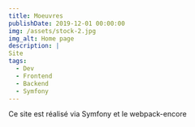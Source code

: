 ```yaml
---
title: Moeuvres
publishDate: 2019-12-01 00:00:00
img: /assets/stock-2.jpg
img_alt: Home page 
description: |
Site 
tags:
  - Dev
  - Frontend
  - Backend
  - Symfony
---
```


Ce site est réalisé via Symfony et le webpack-encore
